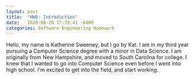 ```yaml
---
layout: post
title:  "HW0: Introduction"
date:   2020-08-26 17:39:41 -0400
categories: Software Engineering Homework
---
```

Hello, my name is Katherine Sweeney, but I go by Kat. I am in my third year pursuing a Computer Science degree with a minor in Data Science. I am originally from New Hampshire, and moved to South Carolina for college. I knew that I wanted to go into Computer Science even before I went into high school. I'm excited to get into the field, and start working.
